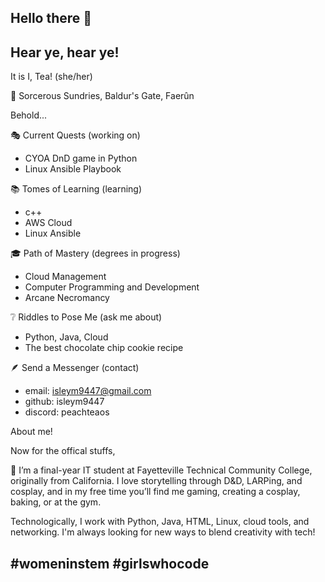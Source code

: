 ## Hello there 👋

## Hear ye, hear ye!

It is I, Tea! (she/her)

📍 Sorcerous Sundries, Baldur's Gate, Faerûn

Behold...

🎭 Current Quests (working on)
- CYOA DnD game in Python
- Linux Ansible Playbook


📚 Tomes of Learning (learning)
- c++
- AWS Cloud
- Linux Ansible

🎓 Path of Mastery (degrees in progress)
- Cloud Management
- Computer Programming and Development
- Arcane Necromancy

❔ Riddles to Pose Me (ask me about)
- Python, Java, Cloud
- The best chocolate chip cookie recipe

🪶 Send a Messenger (contact)
- email: isleym9447@gmail.com
- github: isleym9447
- discord: peachteaos

About me! 

Now for the offical stuffs, 

👋 I’m a final-year IT student at Fayetteville Technical Community College, originally from California. 
I love storytelling through D&D, LARPing, and cosplay, and in my free time you’ll find me gaming, creating a cosplay, baking, or at the gym. 

Technologically, I work with Python, Java, HTML, Linux, cloud tools, and networking.
I'm always looking for new ways to blend creativity with tech!

## #womeninstem #girlswhocode ##







<!--
**isleym9447/isleym9447** is a ✨ _special_ ✨ repository because its `README.md` (this file) appears on your GitHub profile.

Here are some ideas to get you started:

- 🔭 I’m currently working on ...
- 🌱 I’m currently learning ...
- 👯 I’m looking to collaborate on ...
- 🤔 I’m looking for help with ...
- 💬 Ask me about ...
- 📫 How to reach me: ...
- 😄 Pronouns: ...
- ⚡ Fun fact: ...
-->









